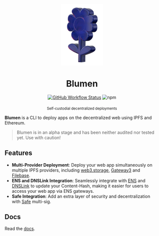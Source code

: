 <div align="center">

<img src="logo.png" height="200" />
<h1>Blumen</h1>

[![GitHub Workflow
Status][gh-actions-img]][github-actions] ![npm](https://img.shields.io/npm/dt/blumen?style=for-the-badge&logo=npm&color=%232B4AD4&label)

<sub>Self-custodial decentralized deployments</sub>
</div>


**Blumen** is a CLI to deploy apps on the decentralized web using IPFS and Ethereum.

> Blumen is in an alpha stage and has been neither audited nor tested yet. Use with caution!

## Features

- **Multi-Provider Deployment**: Deploy your web app simultaneously on multiple IPFS providers, including [web3.storage](https://web3.storage), [Gateway3](https://gw3.app) and [Filebase](https://filebase.com).
- **ENS and DNSLink Integration**: Seamlessly integrate with [ENS](https://ens.domains) and [DNSLink](https://dnslink.dev) to update your Content-Hash, making it easier for users to access your web app via ENS gateways.
- **Safe Integration**: Add an extra layer of security and decentralization with [Safe](https://safe.global) multi-sig.

## Docs

Read the [docs](https://blumen.stauro.dev).


[github-actions]: https://github.com/StauroDEV/blumen/actions
[gh-actions-img]: https://img.shields.io/github/actions/workflow/status/StauroDEV/blumen/ci.yml?branch=main&style=for-the-badge&logo=github&label=&color=%232B4AD4